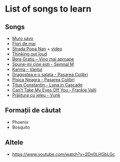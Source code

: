 # List of songs to learn

## Songs

* [Muro șavo](http://www.tabulaturi.ro/acorduri.php?tab_id=4417)
* [Flori de mai](http://www.tabulaturi.ro/acorduri.php?tab_id=4498)
* [Strada Popa Nan](http://www.tabulaturi.ro/acorduri.php?tab_id=689) + [video](https://www.youtube.com/watch?v=HKpv1xVpwDY)
* [Thinking out loud](http://tabs.ultimate-guitar.com/e/ed_sheeran/thinking_out_loud_crd.htm)
* [Bere Gratis – Vino mai aproape](http://www.tabulaturi.ro/acorduri.php?tab_id=5474)
* [Spune-mi cine esti - Semnal M](http://www.tabulaturi.ro/acorduri.php?tab_id=1407)
* [Karma – Vantul](http://www.tabulaturi.ro/acorduri.php?tab_id=986)
* [Dragostea e o salata - Pasarea Colibri](http://www.tabulaturi.ro/acorduri.php?tab_id=2978)
* [Pisica Neagra - Pasarea Colibri](http://www.tabulaturi.ro/acorduri.php?tab_id=3493)
* [Titus Constantin - Luna in Cascade](http://www.tabulaturi.ro/acorduri.php?tab_id=7497)
* [Can't Take My Eyes Off You - Frankie Valli](http://tabs.ultimate-guitar.com/f/frankie_valli/cant_take_my_eyes_off_you_crd.htm)
* [Prăjitura cu jeleu - Vunk](http://www.tabulaturi.ro/acorduri.php?tab_id=4553)

## Formații de căutat

* Phoenix
* Bosquito

## Altele

* https://www.youtube.com/watch?v=2Dn0LHGbLGc
